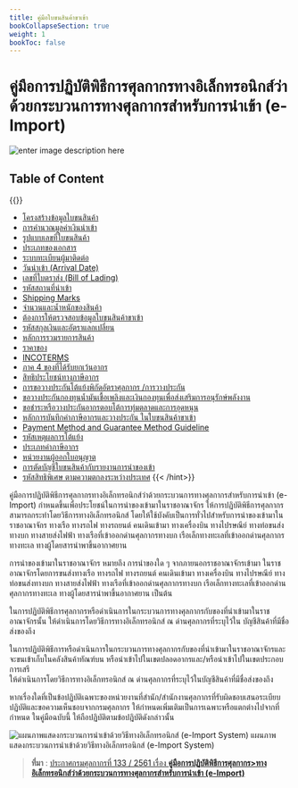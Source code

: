 ```yaml
---
title: คู่มือใบขนสินค้าขาเข้า
bookCollapseSection: true
weight: 1
bookToc: false
---
```


คู่มือการปฏิบัติพิธีการศุลกากรทางอิเล็กทรอนิกส์ว่าด้วยกระบวนการทางศุลกากรสำหรับการนำเข้า (e-Import)
====

![enter image description here](https://www.aseanbriefing.com/news/wp-content/uploads/2018/03/ASEAN-Briefing-Comprehensive-Progressive-Agreement-for-the-Tran-Pacific-Partnership-Way-Ahead-002.jpg)

## Table of Content  

{{<hint  warning>}}

-   [โครงสร้างข้อมูลใบขนสินค้า](/knowledge-center/customs-clearance/docs/import/import-guide/data-structure/)
-   [การคำนวณมูลค่าเงินนำเข้า](/knowledge-center/customs-clearance/docs/import/import-guide/calculate-cif/)
-   [รูปแบบเลขที่ใบขนสินค้า](/knowledge-center/customs-clearance/docs/import/import-guide/declaration-no/)
-   [ประเภทของเอกสาร](/knowledge-center/customs-clearance/docs/import/import-guide/type-ducument/)
-   [ระบบทะเบียนผู้มาติดต่อ](/knowledge-center/customs-clearance/docs/import/import-guide/contact-registration/)
-   [วันนำเข้า (Arrival Date)](/knowledge-center/customs-clearance/docs/import/import-guide/arrival-date/)
-   [เลขที่ใบตราส่ง (Bill of Lading)](/knowledge-center/customs-clearance/docs/import/import-guide/bill-of-loading-no/)
-   [รหัสสถานที่นำเข้า](/knowledge-center/customs-clearance/docs/import/import-guide/area/)
-   [Shipping Marks](/knowledge-center/customs-clearance/docs/import/import-guide/shipping-marks/)
-   [จำนวนและน้ำหนักของสินค้า](/knowledge-center/customs-clearance/docs/import/import-guide/quantity-weight/)
-   [ต้องการให้ตรวจสอบข้อมูลใบขนสินค้าขาเข้า](/knowledge-center/customs-clearance/docs/import/import-guide/assessment-request-code/)
-   [รหัสสกุลเงินและอัตราแลกเปลี่ยน](/knowledge-center/customs-clearance/docs/import/import-guide/currency-code-exchange-rate/)
-   [หลักการรวมรายการสินค้า](/knowledge-center/customs-clearance/docs/import/import-guide/merge-item/)
-   [ราคาของ](/knowledge-center/customs-clearance/docs/import/import-guide/cif-value/)
-   [INCOTERMS](/knowledge-center/customs-clearance/docs/import/import-guide/incoterms/)
-   [ภาค 4 ของที่ได้รับยกเว้นอากร](/knowledge-center/customs-clearance/docs/import/import-guide/part-4/)
-   [สิทธิประโยชน์ทางภาษีอากร](/knowledge-center/customs-clearance/docs/import/import-guide/tax-incentives/)
-   [การขอวางประกันโต้แย้งพิกัดอัตราศุลกากร /การวางประกัน](/knowledge-center/customs-clearance/docs/import/import-guide/guarantee-argumentative/)
-   [ขอวางประกันกองทุนน้ำมันเชื้อเพลิงและเงินกองทุนเพื่อส่งเสริมการอนุรักษ์พลังงาน](/knowledge-center/customs-clearance/docs/import/import-guide/guarantee-fuel-fund/)
-   [ขอชำระหรือวางประกันอากรตอบโต้การทุ่มตลาดและการอุดหนุน](/knowledge-center/customs-clearance/docs/import/import-guide/gurantee-anti-dumping/)
-   [หลักการบันทึกค่าภาษีอากรและวางประกัน ในใบขนสินค้าขาเข้า](/knowledge-center/customs-clearance/docs/import/import-guide/input-duty/)
-   [Payment Method and Guarantee Method Guideline](/knowledge-center/customs-clearance/docs/import/import-guide/payment-method/)
-   [รหัสเหตุผลการโต้แย้ง](/knowledge-center/customs-clearance/docs/import/import-guide/argumentative-reason-code/)
-   [ประเภทค่าภาษีอากร](/knowledge-center/customs-clearance/docs/import/import-guide/type-duty/)
-   [หน่วยงานผู้ออกใบอนุญาต](/knowledge-center/customs-clearance/docs/import/import-guide/permit-issue-authority/)
-   [การตัดบัญชีใบขนสินค้ากับรายงานการนำของเข้า](/knowledge-center/customs-clearance/docs/import/import-guide/checking-mainfest/)
-   [รหัสสิทธิพิเศษ ตามความตกลงระหว่างประเทศ](/knowledge-center/customs-clearance/docs/import/import-guide/privilege/)
{{< /hint>}}


คู่มือการปฏิบัติพิธีการศุลกากรทางอิเล็กทรอนิกส์ว่าด้วยกระบวนการทางศุลกากรสำหรับการนำเข้า    (e-Import) กำหนดขึ้นเพื่อประโยชน์ในการนำของเข้ามาในราชอาณาจักร ให้การปฏิบัติพิธีการศุลกากรสามารถกระทำโดยวิธีการทางอิเล็กทรอนิกส์ โดยให้ใช้บังคับเป็นการทั่วไปสำหรับการนำของเข้ามาในราชอาณาจักร
ทางเรือ ทางรถไฟ ทางรถยนต์ คนเดินเข้ามา ทางเครื่องบิน  ทางไปรษณีย์ ทางท่อขนส่งทางบก ทางสายส่งไฟฟ้า ทางเรือที่เข้าออกด่านศุลกากรทางบก เรือเล็กทางทะเลที่เข้าออกด่านศุลกากรทางทะเล ทางผู้โดยสารนำพาขึ้นอากาศยาน 

การนำของเข้ามาในราชอาณาจักร หมายถึง การนำของใด ๆ จากภายนอกราชอาณาจักรเข้ามา         ในราชอาณาจักรโดยการขนส่งทางเรือ ทางรถไฟ ทางรถยนต์ คนเดินเข้ามา ทางเครื่องบิน ทางไปรษณีย์ 
ทางท่อขนส่งทางบก ทางสายส่งไฟฟ้า ทางเรือที่เข้าออกด่านศุลกากรทางบก เรือเล็กทางทะเลที่เข้าออกด่านศุลกากรทางทะเล ทางผู้โดยสารนำพาขึ้นอากาศยาน เป็นต้น 

ในการปฏิบัติพิธีการศุลกากรหรือดำเนินการในกระบวนการทางศุลกากรกับของที่นำเข้ามาในราชอาณาจักรนั้น ให้ดำเนินการโดยวิธีการทางอิเล็กทรอนิกส์ ณ ด่านศุลกากรที่ระบุไว้ใน บัญชีสินค้าที่มีชื่อส่งของถึง

ในการปฏิบัติพิธีการหรือดำเนินการในกระบวนการทางศุลกากรกับของที่นำเข้ามาในราชอาณาจักรและจะขนเข้าเก็บในคลังสินค้าทัณฑ์บน หรือนำเข้าไปในเขตปลอดอากรและ/หรือนำเข้าไปในเขตประกอบการเสรี    
ให้ดำเนินการโดยวิธีการทางอิเล็กทรอนิกส์ ณ ด่านศุลกากรที่ระบุไว้ในบัญชีสินค้าที่มีชื่อส่งของถึง

หากเรื่องใดที่เป็นข้อปฏิบัติเฉพาะของหน่วยงานที่สำนัก/สำนักงานศุลกากรที่รับผิดชอบเสนอระเบียบปฏิบัติและขอความเห็นชอบจากกรมศุลกากร ให้กำหนดเพิ่มเติมเป็นการเฉพาะหรือแตกต่างไปจากที่กำหนด
ในคู่มือฉบับนี้ ให้ถือปฏิบัติตามข้อปฎิบัติดังกล่าวนั้น


![แผนภาพแสดงกระบวนการนำเข้าด้วยวิธีทางอิเล็กทรอนิกส์ (e-Import System)](https://github.com/yosarawut/WorkingArea/raw/master/KnowledgeCenter/img/e-import_system.png)
แผนภาพแสดงกระบวนการนำเข้าด้วยวิธีทางอิเล็กทรอนิกส์ (e-Import System)

> **ที่มา** : [ประกาศกรมศุลกากรที่ 133 / 2561 เรื่อง **คู่มือการปฏิบัติพิธีการศุลกากร>ทางอิเล็กทรอนิกส์ว่าด้วยกระบวนการทางศุลกากรสำหรับการนำเข้า (e-Import)**](http://www.customs.go.th/cont_strc_download_with_docno_date.php?lang=th&top_menu=menu_homepage&current_id=14223132414d505f49464b49464b4a)